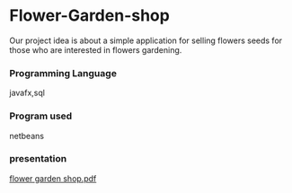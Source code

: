 # Flower-Garden-shop
Our project idea is about a simple application for selling flowers seeds for those who are 
interested in flowers gardening.

### Programming Language
javafx,sql

### Program used
netbeans

### presentation
[flower garden shop.pdf](https://github.com/RubaAlhuothali/Flower-Garden-shop/files/14395589/flower.garden.shop.pdf)
